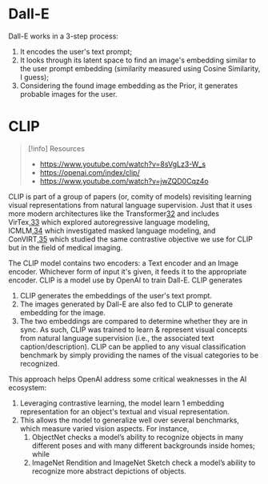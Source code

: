 # Dall-E
Dall-E works in a 3-step process:
1. It encodes the user's text prompt;
2. It looks through its latent space to find an image's embedding similar to the user prompt embedding (similarity measured using Cosine Similarity, I guess);
3. Considering the found image embedding as the Prior, it generates probable images for the user.

# CLIP
> [!info] Resources
> - https://www.youtube.com/watch?v=8sVgLz3-W_s
> - https://openai.com/index/clip/
> - https://www.youtube.com/watch?v=jwZQD0Cqz4o

CLIP is part of a group of papers (or, comity of models) revisiting learning visual representations from natural language supervision. Just that it uses more modern architectures like the Transformer[32](https://openai.com/index/clip/#citation-bottom-32) and includes VirTex,[33](https://openai.com/index/clip/#citation-bottom-33) which explored autoregressive language modeling, ICMLM,[34](https://openai.com/index/clip/#citation-bottom-34) which investigated masked language modeling, and ConVIRT,[35](https://openai.com/index/clip/#citation-bottom-35) which studied the same contrastive objective we use for CLIP but in the field of medical imaging.

The CLIP model contains two encoders: a Text encoder and an Image encoder. Whichever form of input it's given, it feeds it to the appropriate encoder.
CLIP is a model use by OpenAI to train Dall-E. CLIP generates 
1. CLIP generates the embeddings of the user's text prompt.
2. The images generated by Dall-E are also fed to CLIP to generate embedding for the image. 
3. The two embeddings are compared to determine whether they are in sync.
As such, CLIP was trained to learn & represent visual concepts from natural language supervision (i.e., the associated text caption/description). CLIP can be applied to any visual classification benchmark by simply providing the names of the visual categories to be recognized.

This approach helps OpenAI address some critical weaknesses in the AI ecosystem:
1. Leveraging contrastive learning, the model learn 1 embedding representation for an object's  textual and visual representation.
2. This allows the model to generalize well over several benchmarks, which measure varied vision aspects. For instance,
	1. ObjectNet checks a model’s ability to recognize objects in many different poses and with many different backgrounds inside homes; while 
	2. ImageNet Rendition and ImageNet Sketch check a model’s ability to recognize more abstract depictions of objects.